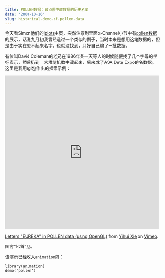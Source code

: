 ```yaml
---
title: POLLEN数据：散点图中藏数据的历史名案
date: '2008-10-16'
slug: historical-demo-of-pollen-data
---
```


今天看Simon他们的[iplots](http://www.iplots.org/)主页，突然注意到里面α-Channel小节中有[pollen数据](http://stat.cmu.edu/datasets/pollen.data)的展示，话说九月初我曾经造过一个类似的例子，当时本来是想用这笔数据的，但是由于实在想不起来名字，也就没找到，只好自己编了一批数据。

有位叫David Coleman的老兄在1986年某一天等人的时候随便找了几个字母的坐标表示，然后扔到一大堆随机数中藏起来，后来成了ASA Data Expo的名数据。这里是我用rgl包作出的探索示例：

<iframe src="https://player.vimeo.com/video/1982725" width="500" height="500" frameborder="0" webkitallowfullscreen mozallowfullscreen allowfullscreen></iframe> <p><a href="https://vimeo.com/1982725">Letters &quot;EUREKA&quot; in POLLEN data (using OpenGL)</a> from <a href="https://vimeo.com/yihui">Yihui Xie</a> on <a href="https://vimeo.com">Vimeo</a>.</p>

图穷“匕首”见。

该演示已经收入`animation`包：
    
    library(animation)
    demo('pollen')
